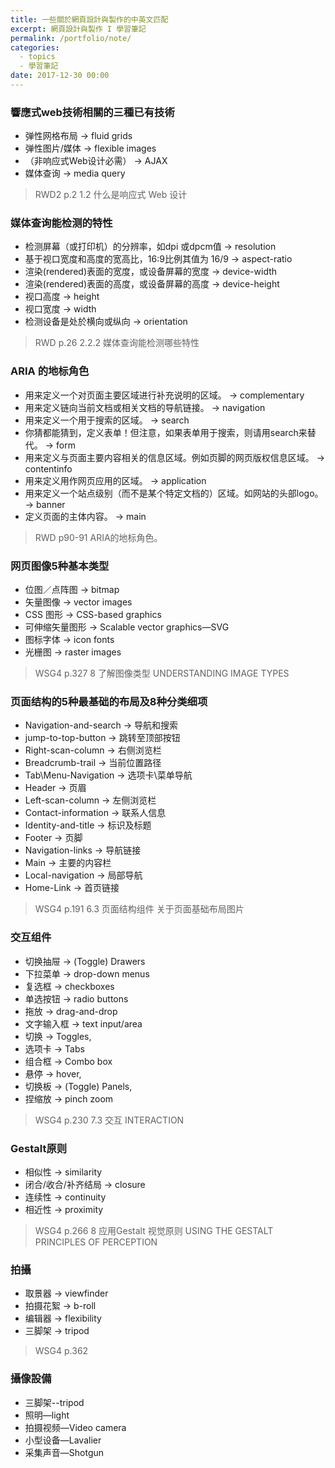 ```yaml
---
title: 一些關於網頁設計與製作的中英文匹配
excerpt: 網頁設計與製作 I 學習筆記
permalink: /portfolio/note/
categories:
  - topics
  - 學習筆記
date: 2017-12-30 00:00
---
```




### 響應式web技術相關的三種已有技術

- 弹性网格布局 → fluid grids
- 弹性图片/媒体 → flexible images
- （非响应式Web设计必需） → AJAX
- 媒体查询 → media query

> RWD2  p.2  1.2  什么是响应式 Web 设计


### 媒体查询能检测的特性

- 检测屏幕（或打印机）的分辨率，如dpi 或dpcm值 → resolution
- 基于视口宽度和高度的宽高比，16:9比例其值为 16/9 → aspect-ratio
- 渲染(rendered)表面的宽度，或设备屏幕的宽度 → device-width
- 渲染(rendered)表面的高度，或设备屏幕的高度 → device-height
- 视口高度 → height
- 视口宽度 → width
- 检测设备是处於横向或纵向 → orientation

> RWD  p.26  2.2.2  媒体查询能检测哪些特性


### ARIA 的地标角色

- 用来定义一个对页面主要区域进行补充说明的区域。 → complementary
- 用来定义链向当前文档或相关文档的导航链接。 → navigation
- 用来定义一个用于搜索的区域。 → search
- 你猜都能猜到，定义表单！但注意，如果表单用于搜索，则请用search来替代。 → form
- 用来定义与页面主要内容相关的信息区域。例如页脚的网页版权信息区域。 → contentinfo
- 用来定义用作网页应用的区域。 → application
- 用来定义一个站点级别（而不是某个特定文档的）区域。如网站的头部logo。 → banner
- 定义页面的主体内容。 → main

> RWD  p90-91  ARIA的地标角色。


### 网页图像5种基本类型

- 位图／点阵图  → bitmap
- 矢量图像 → vector images
- CSS 图形 → CSS-based graphics
- 可伸缩矢量图形  → Scalable vector graphics—SVG
- 图标字体 → icon fonts
- 光栅图 → raster images

> WSG4  p.327  8  了解图像类型 UNDERSTANDING IMAGE TYPES

### 页面结构的5种最基础的布局及8种分类细项

- Navigation-and-search → 导航和搜索
- jump-to-top-button → 跳转至顶部按钮
- Right-scan-column → 右侧浏览栏
- Breadcrumb-trail → 当前位置路径
- Tab\Menu-Navigation → 选项卡\菜单导航
- Header → 页眉
- Left-scan-column → 左侧浏览栏
- Contact-information → 联系人信息
- Identity-and-title → 标识及标题
- Footer → 页脚
- Navigation-links → 导航链接
- Main → 主要的内容栏
- Local-navigation → 局部导航
- Home-Link → 首页链接

> WSG4  p.191  6.3  页面结构组件 关于页面基础布局图片


### 交互组件

- 切换抽屉 → (Toggle) Drawers
- 下拉菜单 → drop-down menus
- 复选框 → checkboxes
- 单选按钮 → radio buttons
- 拖放 → drag-and-drop
- 文字输入框 → text input/area
- 切换 → Toggles,
- 选项卡 → Tabs
- 组合框 → Combo box
- 悬停 → hover,
- 切换板 → (Toggle) Panels,
- 捏缩放 → pinch zoom

> WSG4  p.230  7.3  交互 INTERACTION


### Gestalt原则

- 相似性 → similarity
- 闭合/收合/补齐结局 → closure
- 连续性 → continuity
- 相近性 → proximity

> WSG4  p.266  8 应用Gestalt 视觉原则 USING THE GESTALT PRINCIPLES OF PERCEPTION


### 拍攝

- 取景器 → viewfinder
- 拍摄花絮 → b-roll
- 编辑器 → flexibility
- 三脚架 → tripod

> WSG4  p.362


### 攝像設備

- 三脚架--tripod
- 照明—light
- 拍摄视频—Video camera
- 小型设备—Lavalier
- 采集声音—Shotgun
